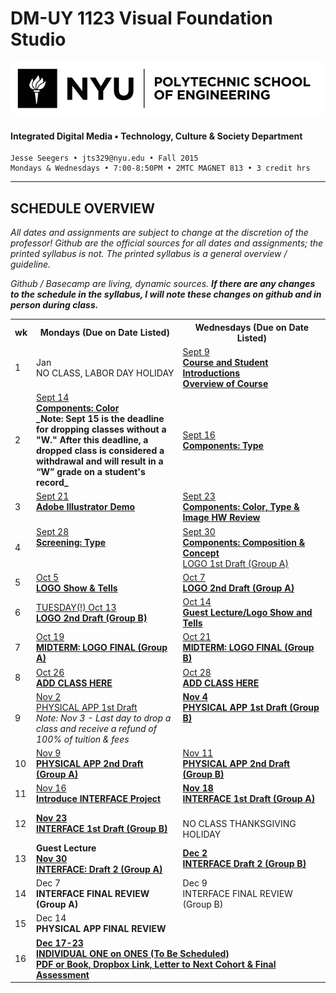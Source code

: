 # DM-UY 1123 Visual Foundation Studio

![NYU](projects/nyu_soe_logo.png)
#### Integrated Digital Media • Technology, Culture & Society Department 

    Jesse Seegers • jts329@nyu.edu • Fall 2015 
    Mondays & Wednesdays • 7:00-8:50PM • 2MTC MAGNET 813 • 3 credit hrs

---

## SCHEDULE OVERVIEW

*All dates and assignments are subject to change at the discretion of the professor! Github are the official sources for all dates and assignments; the printed syllabus is not. The printed syllabus is a general overview / guideline.* 

*Github / Basecamp are living, dynamic sources. **If there are any changes to the schedule in the syllabus, I will note these changes on github and in person during class.***
<table>
    <tr>
        <th width="4%">wk</th>
        <th width="48%">Mondays (Due on Date Listed)</th>
        <th width="48%">Wednesdays (Due on Date Listed)</th>
    </tr>
    <tr>
        <td>1</td>
        <td>Jan <br> NO CLASS, LABOR DAY HOLIDAY</td>
        <td><a href="weekly_detail/dm1123_weekly_detail_wk01.md">Sept 9<br><strong>Course and Student Introductions<br>Overview of Course</strong></a></td>
    </tr>
    <tr>
        <td>2</td>
        <td><a href="weekly_detail/dm1123_weekly_detail_wk02.md">Sept 14<br><strong>Components: Color</strong></a><br><strong>_Note: Sept 15 is the deadline for dropping classes without a "W." After this deadline, a dropped class is considered a withdrawal and will result in a “W” grade on a student's record_</strong></td>
        <td><a href="weekly_detail/dm1123_weekly_detail_wk02.md">Sept 16<br><strong>Components: Type</strong></a></td>
    </tr>
    <tr>
        <td>3</td>
        <td valign="top"><a href="weekly_detail/dm1123_weekly_detail_wk03.md">Sept 21<br><strong>Adobe Illustrator Demo</strong></a><br></td>
        <td valign="top"><a href="weekly_detail/dm1123_weekly_detail_wk03.md">Sept 23<br><strong>Components: Color, Type &amp; Image HW Review</strong></a></td>
    </tr>
    <tr>
        <td>4</td>
        <td valign="top"><a href="weekly_detail/dm1123_weekly_detail_wk04.md">Sept 28<br><strong>Screening: Type</strong></a><br></td>
        <td valign="top"><a href="weekly_detail/dm1123_weekly_detail_wk04.md">Sept 30<br><strong>Components: Composition &amp; Concept</strong><br>LOGO 1st Draft (Group A)</a></td>
    </tr>
    <tr>
        <td>5</td>
        <td><a href="weekly_detail/dm1123_weekly_detail_wk05.md">Oct 5<br><strong>LOGO Show & Tells</strong></a></td>
        <td><a href="weekly_detail/dm1123_weekly_detail_wk05.md">Oct 7<br><strong>LOGO 2nd Draft (Group A)</strong></a></td>
    </tr>
    <tr>
        <td>6</td>
        <td><a href="weekly_detail/dm1123_weekly_detail_wk06.md">TUESDAY(!) Oct 13<br><strong>LOGO 2nd Draft (Group B)</strong></a></td>
        <td><a href="weekly_detail/dm1123_weekly_detail_wk06.md">Oct 14<br><strong>Guest Lecture/Logo Show and Tells</strong></td>
    </tr>
    <tr>
        <td>7</td>
        <td><a href="weekly_detail/dm1123_weekly_detail_wk07.md">Oct 19<br><strong>MIDTERM: LOGO FINAL (Group A)</strong>
        </td>
        <td><a href="weekly_detail/dm1123_weekly_detail_wk07.md">Oct 21<br><strong>MIDTERM: LOGO FINAL (Group B)</strong></td>
    </tr>
    <tr>
        <td>8</td>
        <td><a href="weekly_detail/dm1123_weekly_detail_wk08.md">Oct 26<br><strong>ADD CLASS HERE</strong>
        	</a></td>
        <td><a href="weekly_detail/dm1123_weekly_detail_wk08.md">Oct 28<br><strong>ADD CLASS HERE</strong>
</a></td>
    </tr>
    <tr>
        <td>9</td>
        <td valign="top"><a href="weekly_detail/dm1123_weekly_detail_wk09.md">Nov 2<br>PHYSICAL APP 1st Draft<br></a>	<i>Note: Nov 3 - Last day to drop a class and receive a refund of 100% of tuition &amp; fees</i></strong></td>
        <td valign="top"><strong><a href="weekly_detail/dm1123_weekly_detail_wk09.md">Nov 4<br>PHYSICAL APP 1st Draft (Group B)</a></strong></td>
    </tr>
    <tr>
        <td>10</td>
        <td><a href="weekly_detail/dm1123_weekly_detail_wk10.md">Nov 9<br><strong>PHYSICAL APP 2nd Draft (Group A)</strong></a></td>
        <td><a href="weekly_detail/dm1123_weekly_detail_wk10.md">Nov 11<br><strong>PHYSICAL APP 2nd Draft (Group B)</a></strong><br></td>
    </tr>
    <tr>
        <td>11</td>
        <td><a href="weekly_detail/dm1123_weekly_detail_wk11.md">Nov 16<br><strong>Introduce INTERFACE Project</a></strong></td>
        <td><strong><a href="weekly_detail/dm1123_weekly_detail_wk11.md">Nov 18<br>INTERFACE 1st Draft (Group A)</a></strong></td>
    </tr>
    <tr>
        <td>12</td>
        <td><strong><a href="weekly_detail/dm1123_weekly_detail_wk12.md">Nov 23<br>INTERFACE 1st Draft (Group B)</a></strong></td>
        <td><br>NO CLASS THANKSGIVING HOLIDAY</td>
    </tr>
    <tr>
        <td>13</td>
        <td><strong>Guest Lecture</strong><br> <strong><a href="weekly_detail/dm1123_weekly_detail_wk13.md">Nov 30<br> INTERFACE: Draft 2 (Group A)</a></strong></td>
        <td><strong><a href="weekly_detail/dm1123_weekly_detail_wk13.md">Dec 2<br>INTERFACE Draft 2 (Group B)</a></strong></td>
    </tr>
    <tr>
        <td>14</td>
        <td>Dec 7<br><strong>INTERFACE FINAL REVIEW (Group A)</strong></td>
        <td>Dec 9<br>INTERFACE FINAL REVIEW (Group B)</td>
    </tr>
    <tr>
        <td>15</td>
        <td>Dec 14<br><strong>PHYSICAL APP FINAL REVIEW</strong></td>
        <td></td>
    </tr>
    <tr>
        <td>16</td>
        <td colspan="2"> 
<strong><a href="projects/dm1123_vfs_end_of_semester_deliverables.md">Dec 17-23<br><strong>INDIVIDUAL ONE on ONES (To Be Scheduled)<br>PDF or Book, Dropbox Link, Letter to Next Cohort & Final Assessment</a></strong></td>
    </tr>
</table>